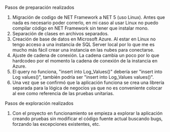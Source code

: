 Pasos de preparación realizados

  1. Migración de codigo de NET Framework a NET 5 (uso Linux). Antes que nada es necesario poder correrlo, en mi caso al usar Linux no puedo compilar código en NET Framework sin tener que instalar mono.
  1. Separación de clases en archivos separados.
  1. Creación de base de datos en Microsoft Azure. Al estar en Linux no tengo acceso a una instancia de SQL Server local por lo que me es mucho más fácil crear una instancia en las nubes para conectarse.
  1. Ajuste de cadena de conexión. La cadena cambia un poco por lo que hardcodeo por el momento la cadena de conexión de la instancia en Azure.
  1. El query no funciona, "insert into Log_Values()" debería ser "insert into Log values()", también podría ser "insert into Log_Values values()".
  1. Una vez que se confirmó que la aplicación funciona se crea una librería separada para la lógica de negocios ya que no es conveniente colocar al exe como referencia de las pruebas unitarias.

Pasos de exploración realizados

  1. Con el proyecto en funcionamiento se empieza a explorar la aplicación creando pruebas sin modificar el código fuente actual buscando bugs, forzando las excepciones existentes, etc.